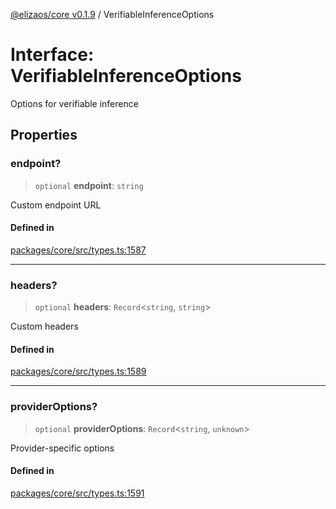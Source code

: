[@elizaos/core v0.1.9](../index.md) / VerifiableInferenceOptions

# Interface: VerifiableInferenceOptions

Options for verifiable inference

## Properties

### endpoint?

> `optional` **endpoint**: `string`

Custom endpoint URL

#### Defined in

[packages/core/src/types.ts:1587](https://github.com/abilmansuryeshmuratov/tutorial_agent/blob/main/packages/core/src/types.ts#L1587)

***

### headers?

> `optional` **headers**: `Record`\<`string`, `string`\>

Custom headers

#### Defined in

[packages/core/src/types.ts:1589](https://github.com/abilmansuryeshmuratov/tutorial_agent/blob/main/packages/core/src/types.ts#L1589)

***

### providerOptions?

> `optional` **providerOptions**: `Record`\<`string`, `unknown`\>

Provider-specific options

#### Defined in

[packages/core/src/types.ts:1591](https://github.com/abilmansuryeshmuratov/tutorial_agent/blob/main/packages/core/src/types.ts#L1591)
